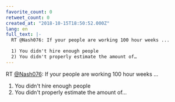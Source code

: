 ```yaml
---
favorite_count: 0
retweet_count: 0
created_at: "2018-10-15T18:50:52.000Z"
lang: en
full_text: |-
  RT @Nash076: If your people are working 100 hour weeks ...

  1) You didn't hire enough people
  2) You didn't properly estimate the amount of…
---
```


RT [@Nash076](https://twitter.com/Nash076): If your people are working 100 hour
weeks ...

1. You didn't hire enough people
2. You didn't properly estimate the amount of…
